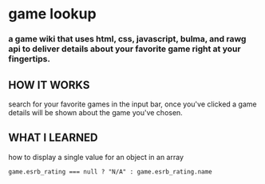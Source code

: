 # game lookup

### a game wiki that uses html, css, javascript, bulma, and rawg api to deliver details about your favorite game right at your fingertips.


## HOW IT WORKS

search for your favorite games in the input bar, once you've clicked a game details will be shown about the game you've chosen.

## WHAT I LEARNED

how to display a single value for an object in an array 

` game.esrb_rating === null ? "N/A" : game.esrb_rating.name `




